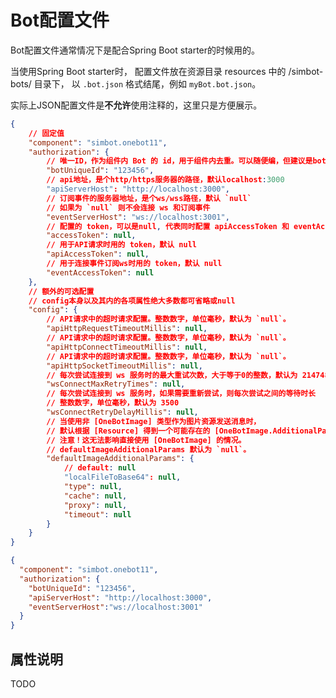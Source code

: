 # Bot配置文件

Bot配置文件通常情况下是配合Spring Boot starter的时候用的。

当使用Spring Boot starter时，
配置文件放在资源目录 <path>resources</path> 中的 <path>/simbot-bots/</path> 目录下，
以 `.bot.json` 格式结尾，例如 `myBot.bot.json`。

<warning title="记得清理注释">

实际上JSON配置文件是**不允许**使用注释的，这里只是方便展示。

</warning>

<tabs>
<tab title="较完整示例">

```json
{
    // 固定值
    "component": "simbot.onebot11",
    "authorization": {
        // 唯一ID，作为组件内 Bot 的 id，用于组件内去重。可以随便编，但建议是bot的qq号
        "botUniqueId": "123456",
        // api地址，是个http/https服务器的路径，默认localhost:3000
        "apiServerHost": "http://localhost:3000",
        // 订阅事件的服务器地址，是个ws/wss路径，默认 `null`
        // 如果为 `null` 则不会连接 ws 和订阅事件
        "eventServerHost": "ws://localhost:3001",
        // 配置的 token，可以是null, 代表同时配置 apiAccessToken 和 eventAccessToken
        "accessToken": null,
        // 用于API请求时用的 token，默认 null
        "apiAccessToken": null,
        // 用于连接事件订阅ws时用的 token，默认 null
        "eventAccessToken": null
    },
    // 额外的可选配置
    // config本身以及其内的各项属性绝大多数都可省略或null
    "config": {
        // API请求中的超时请求配置。整数数字，单位毫秒，默认为 `null`。
        "apiHttpRequestTimeoutMillis": null,
        // API请求中的超时请求配置。整数数字，单位毫秒，默认为 `null`。
        "apiHttpConnectTimeoutMillis": null,
        // API请求中的超时请求配置。整数数字，单位毫秒，默认为 `null`。
        "apiHttpSocketTimeoutMillis": null,
        // 每次尝试连接到 ws 服务时的最大重试次数，大于等于0的整数，默认为 2147483647
        "wsConnectMaxRetryTimes": null,
        // 每次尝试连接到 ws 服务时，如果需要重新尝试，则每次尝试之间的等待时长
        // 整数数字，单位毫秒，默认为 3500
        "wsConnectRetryDelayMillis": null,
        // 当使用非 [OneBotImage] 类型作为图片资源发送消息时，
        // 默认根据 [Resource] 得到一个可能存在的 [OneBotImage.AdditionalParams]。
        // 注意！这无法影响直接使用 [OneBotImage] 的情况。
        // defaultImageAdditionalParams 默认为 `null`。
        "defaultImageAdditionalParams": {
            // default: null
            "localFileToBase64": null,
            "type": null,
            "cache": null,
            "proxy": null,
            "timeout": null
        }
    }
}
```

</tab>
<tab title="简单示例">

```json
{
  "component": "simbot.onebot11",
  "authorization": {
    "botUniqueId": "123456",
    "apiServerHost": "http://localhost:3000",
    "eventServerHost":"ws://localhost:3001"
  }
}
```

</tab>
</tabs>

## 属性说明

<warning>TODO</warning>
